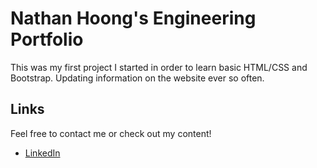 # Nathan Hoong's Engineering Portfolio

This was my first project I started in order to learn basic HTML/CSS and Bootstrap. Updating information on the website ever so often.

## Links

 Feel free to contact me or check out my content!

* [LinkedIn](https://www.linkedin.com/in/nhoong/)
